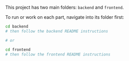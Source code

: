 This project has two main folders: `backend` and `frontend`.

To run or work on each part, navigate into its folder first:

```bash
cd backend
# then follow the backend README instructions

# or

cd frontend
# then follow the frontend README instructions